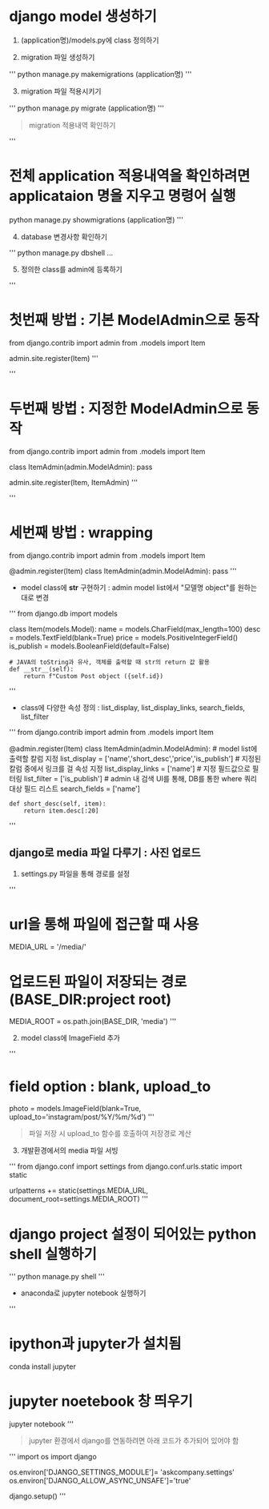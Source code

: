 # django model 생성하기

1. (application명)/models.py에 class 정의하기

2. migration 파일 생성하기

'''
python manage.py makemigrations (application명)
'''

3. migration 파일 적용시키기

'''
python manage.py migrate (application명)
'''

> migration 적용내역 확인하기 

'''
# 전체 application 적용내역을 확인하려면 applicataion 명을 지우고 명령어 실행
python manage.py showmigrations (application명)
'''

4. database 변경사항 확인하기

'''
python manage.py dbshell
...

5. 정의한 class를 admin에 등록하기

'''
# 첫번째 방법 : 기본 ModelAdmin으로 동작
from django.contrib import admin
from .models import Item

admin.site.register(Item)
'''

'''
# 두번째 방법 : 지정한 ModelAdmin으로 동작
from django.contrib import admin
from .models import Item

class ItemAdmin(admin.ModelAdmin):
    pass

admin.site.register(Item, ItemAdmin)
'''

'''
# 세번째 방법 : wrapping 
from django.contrib import admin
from .models import Item

@admin.register(Item)
class ItemAdmin(admin.ModelAdmin):
    pass
'''

* model class에 __str__ 구현하기 : admin model list에서 "모델명 object"를 원하는 대로 변경

'''
from django.db import models

class Item(models.Model):
    name = models.CharField(max_length=100)
    desc = models.TextField(blank=True)
    price = models.PositiveIntegerField()
    is_publish = models.BooleanField(default=False)

    # JAVA의 toString과 유사, 객체를 출력할 때 str의 return 값 활용
    def __str__(self):
        return f"Custom Post object ({self.id})
'''

* class에 다양한 속성 정의 : list_display, list_display_links, search_fields, list_filter

'''
from django.contrib import admin
from .models import Item

@admin.register(Item)
class ItemAdmin(admin.ModelAdmin):
    # model list에 출력할 칼럼 지정
    list_display = ['name','short_desc','price','is_publish']
    # 지정된 칼럼 중에서 링크를 걸 속성 지정
    list_display_links = ['name']
    # 지정 필드값으로 필터링 
    list_filter = ['is_publish']
    # admin 내 검색 UI를 통해, DB를 통한 where 쿼리 대상 필드 리스트
    search_fields = ['name']

    def short_desc(self, item):
        return item.desc[:20]
'''

## django로 media 파일 다루기 : 사진 업로드

1. settings.py 파일을 통해 경로를 설정

'''
# url을 통해 파일에 접근할 때 사용
MEDIA_URL = '/media/'
# 업로드된 파일이 저장되는 경로 (BASE_DIR:project root)
MEDIA_ROOT = os.path.join(BASE_DIR, 'media')
'''

2. model class에 ImageField 추가

'''
# field option : blank, upload_to
photo = models.ImageField(blank=True, upload_to='instagram/post/%Y/%m/%d')
'''
> 파일 저장 시 upload_to 함수를 호출하여 저장경로 계산

3. 개발환경에서의 media 파일 서빙

'''
from django.conf import settings
from django.conf.urls.static import static

urlpatterns += static(settings.MEDIA_URL, document_root=settings.MEDIA_ROOT)
'''

# django project 설정이 되어있는 python shell 실행하기

'''
python manage.py shell
'''
* anaconda로 jupyter notebook 실행하기

'''
# ipython과 jupyter가 설치됨
conda install jupyter

# jupyter noetebook 창 띄우기
jupyter notebook
'''

> jupyter 환경에서 django를 연동하려면 아래 코드가 추가되어 있어야 함

'''
import os
import django

os.environ['DJANGO_SETTINGS_MODULE']= 'askcompany.settings'
os.environ['DJANGO_ALLOW_ASYNC_UNSAFE']='true'

django.setup()
'''









 











